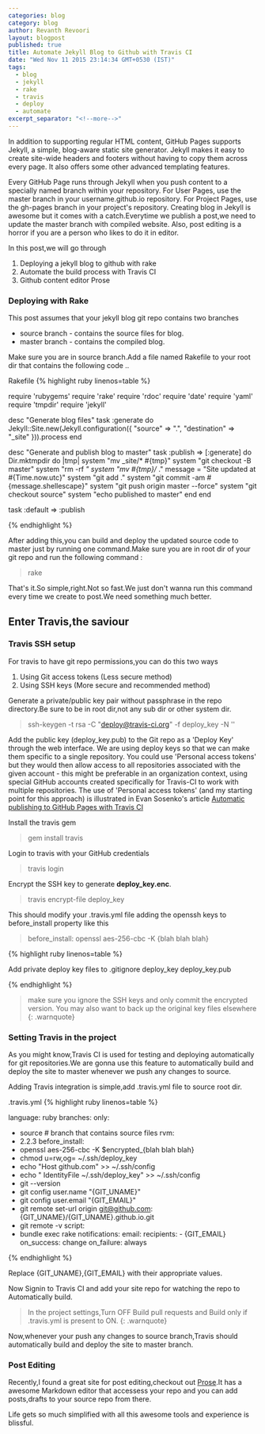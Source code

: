 ```yaml
---
categories: blog
category: blog
author: Revanth Revoori
layout: blogpost
published: true
title: Automate Jekyll Blog to Github with Travis CI
date: "Wed Nov 11 2015 23:14:34 GMT+0530 (IST)"
tags: 
  - blog
  - jekyll
  - rake
  - travis
  - deploy
  - automate
excerpt_separator: "<!--more-->"
---
```




In addition to supporting regular HTML content, GitHub Pages supports Jekyll, a simple, blog-aware static site generator. Jekyll makes it easy to create site-wide headers and footers without having to copy them across every page. It also offers some other advanced templating features.

<!--more-->

Every GitHub Page runs through Jekyll when you push content to a specially named branch within your repository. For User Pages, use the master branch in your username.github.io repository. For Project Pages, use the gh-pages branch in your project's repository. Creating blog in Jekyll is awesome but it comes with a catch.Everytime we publish a post,we need to update the master branch with compiled website. Also, post editing is a horror if you are a person who likes to do it in editor.

In this post,we will go through 

1. Deploying a jekyll blog to github with rake
2. Automate the build process with Travis CI
3. Github content editor Prose


### Deploying with Rake

This post assumes that your jekyll blog git repo contains two branches
- source branch - contains the source files for blog.
- master branch - contains the compiled blog.

Make sure you are in source branch.Add a file named Rakefile to your root dir that contains the following code ..

Rakefile
{% highlight ruby linenos=table %}

require 'rubygems'
require 'rake'
require 'rdoc'
require 'date'
require 'yaml'
require 'tmpdir'
require 'jekyll'

desc "Generate blog files"
task :generate do
  Jekyll::Site.new(Jekyll.configuration({
    "source"      => ".",
    "destination" => "_site"
  })).process
end


desc "Generate and publish blog to master"
task :publish => [:generate] do
  Dir.mktmpdir do |tmp|
    system "mv _site/* #{tmp}"
    system "git checkout -B master"
    system "rm -rf *"
    system "mv #{tmp}/* ."
    message = "Site updated at #{Time.now.utc}"
    system "git add ."
    system "git commit -am #{message.shellescape}"
    system "git push origin master --force"
    system "git checkout source"
    system "echo published to master"
  end
end

task :default => :publish

{% endhighlight %} 

After adding this,you can build and deploy the updated source code to master just by running one command.Make sure you are in root dir of your git repo and run the following command :

> rake

That's it.So simple,right.Not so fast.We just don't wanna run this command every time we create to post.We need something much better.

## Enter Travis,the saviour

### Travis SSH setup

For travis to have git repo permissions,you can do this two ways
1. Using Git access tokens (Less secure method)
2. Using SSH keys (More secure and recommended method)

Generate a private/public key pair without passphrase in the repo directory.Be sure to be in root dir,not any sub dir or other system dir.

> ssh-keygen -t rsa -C "deploy@travis-ci.org" -f deploy_key -N ''

Add the public key (deploy_key.pub) to the Git repo as a 'Deploy Key' through the web interface. We are using deploy keys so that we can make them specific to a single repository. You could use 'Personal access tokens' but they would then allow access to all repositories associated with the given account - this might be preferable in an organization context, using special GitHub accounts created specifically for Travis-CI to work with multiple repositories. The use of 'Personal access tokens' (and my starting point for this approach) is illustrated in Evan Sosenko's article [Automatic publishing to GitHub Pages with Travis CI](https://evansosenko.com/posts/automatic-publishing-github-pages-travis-ci/ "Personal Access Jekyll Travis")

Install the travis gem

> gem install travis

Login to travis with your GitHub credentials

> travis login

Encrypt the SSH key to generate **deploy_key.enc**.

> travis encrypt-file deploy_key

This should modify your .travis.yml file adding the openssh keys to before_install property like this

> before_install:
> openssl aes-256-cbc -K {blah blah blah}

{% highlight ruby linenos=table %}

Add private deploy key files to .gitignore
deploy_key
deploy_key.pub

{% endhighlight %}

>  make sure you ignore the SSH keys and only commit the
 encrypted version. You may also want to back up the original
 key files elsewhere
{: .warnquote}

### Setting Travis in the project

As you might know,Travis CI is used for testing and deploying automatically for git repositories.We are gonna use this feature to automatically build and deploy the site to master whenever we push any changes to source.

Adding Travis integration is simple,add .travis.yml file to source root dir.

.travis.yml
{% highlight ruby linenos=table %}

language: ruby
branches:
  only:
  - source  # branch that contains source files
rvm:
- 2.2.3
before_install:
- openssl aes-256-cbc -K $encrypted_{blah blah blah}
- chmod u=rw,og= ~/.ssh/deploy_key
- echo "Host github.com" >> ~/.ssh/config
- echo "  IdentityFile ~/.ssh/deploy_key" >> ~/.ssh/config
- git --version
- git config user.name "{GIT_UNAME}"
- git config user.email "{GIT_EMAIL}"
- git remote set-url origin git@github.com:{GIT_UNAME}/{GIT_UNAME}.github.io.git
- git remote -v
script:
- bundle exec rake
notifications:
  email:
    recipients:
      - {GIT_EMAIL}
    on_success: change
    on_failure: always
    
{% endhighlight %}

Replace {GIT_UNAME},{GIT_EMAIL} with their appropriate values.


Now Signin to Travis CI and add your site repo for watching the repo to Automatically build.

> In the project settings,Turn OFF Build pull requests and Build only if .travis.yml is present to ON.
{: .warnquote}

Now,whenever your push any changes to source branch,Travis should automatically build and deploy the site to master branch.

### Post Editing

Recently,I found a great site for post editing,checkout out [Prose](http://prose.io/ "Prose").It has a awesome Markdown editor that accessess your repo and you can add posts,drafts to your source repo from there.

Life gets so much simplified with all this awesome tools and experience is blissful.
